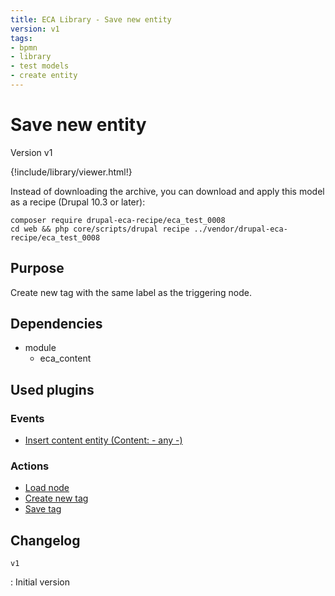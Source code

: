 ```yaml
---
title: ECA Library - Save new entity
version: v1
tags:
- bpmn
- library
- test models
- create entity
---
```

# Save new entity

Version v1

<script>url='bpmn_io-eca_test_0008.xml';archive='bpmn_io-eca_test_0008.tar.gz'</script>
{!include/library/viewer.html!}

Instead of downloading the archive, you can download and apply this model as a recipe (Drupal 10.3 or later):

```shell
composer require drupal-eca-recipe/eca_test_0008
cd web && php core/scripts/drupal recipe ../vendor/drupal-eca-recipe/eca_test_0008
```

## Purpose

Create new tag with the same label as the triggering node.

## Dependencies

- module
    - eca_content

## Used plugins

### Events

- [Insert content entity (Content: - any -)](/plugins/eca/content/events/content_entity_insert.md)

### Actions

- [Load node](/plugins/eca/content/actions/eca_token_load_entity.md)
- [Create new tag](/plugins/eca/content/actions/eca_new_entity.md)
- [Save tag](/plugins/eca/content/actions/eca_save_entity.md)

## Changelog

`v1`

:   Initial version
